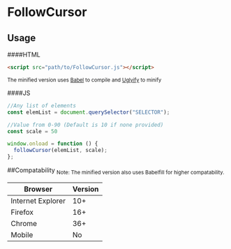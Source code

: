 # FollowCursor
## Usage
####HTML
```html
<script src="path/to/FollowCursor.js"></script>
```
<sub>The minified version uses [Babel](https://github.com/babel/babel) to compile and [Uglyify](https://github.com/mishoo/UglifyJS2) to minify</sub>

####JS
```js
//Any list of elements
const elemList = document.querySelector("SELECTOR");

//Value from 0-90 (Default is 10 if none provided)
const scale = 50

window.onload = function () {
  followCursor(elemList, scale);
};
```

##Compatability
<sub>Note: The minified version also uses Babelfill for higher compatability.</sub>


| Browser | Version |
| ------- | --- | 
| Internet Explorer | 10+ |
| Firefox | 16+ |
| Chrome | 36+ |
| Mobile | No |
